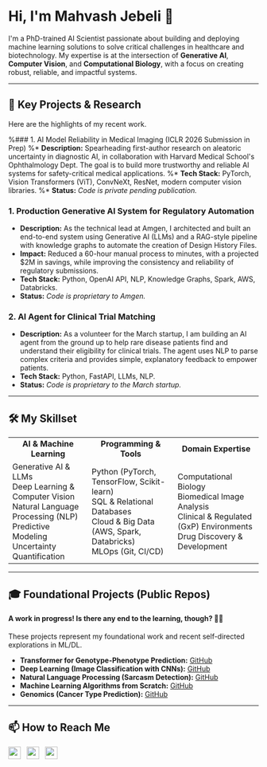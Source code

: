 # Hi, I'm Mahvash Jebeli 👋

I'm a PhD-trained AI Scientist passionate about building and deploying machine learning solutions to solve critical challenges in healthcare and biotechnology. My expertise is at the intersection of **Generative AI**, **Computer Vision**, and **Computational Biology**, with a focus on creating robust, reliable, and impactful systems.

---

## 🔭 Key Projects & Research

Here are the highlights of my recent work.

%### 1. AI Model Reliability in Medical Imaging (ICLR 2026 Submission in Prep)
%* **Description:** Spearheading first-author research on aleatoric uncertainty in diagnostic AI, in collaboration with Harvard Medical School's Ophthalmology Dept. The goal is to build more trustworthy and reliable AI systems for safety-critical medical applications.
%* **Tech Stack:** PyTorch, Vision Transformers (ViT), ConvNeXt, ResNet, modern computer vision libraries.
%* **Status:** *Code is private pending publication.*

### 1. Production Generative AI System for Regulatory Automation
* **Description:** As the technical lead at Amgen, I architected and built an end-to-end system using Generative AI (LLMs) and a RAG-style pipeline with knowledge graphs to automate the creation of Design History Files.
* **Impact:** Reduced a 60-hour manual process to minutes, with a projected $2M in savings, while improving the consistency and reliability of regulatory submissions.
* **Tech Stack:** Python, OpenAI API, NLP, Knowledge Graphs, Spark, AWS, Databricks.
* **Status:** *Code is proprietary to Amgen.*

### 2. AI Agent for Clinical Trial Matching
* **Description:** As a volunteer for the March startup, I am building an AI agent from the ground up to help rare disease patients find and understand their eligibility for clinical trials. The agent uses NLP to parse complex criteria and provides simple, explanatory feedback to empower patients.
* **Tech Stack:** Python, FastAPI, LLMs, NLP.
* **Status:** *Code is proprietary to the March startup.*

---

## 🛠️ My Skillset

<table>
  <tr>
    <td align="center"><strong>AI & Machine Learning</strong></td>
    <td align="center"><strong>Programming & Tools</strong></td>
    <td align="center"><strong>Domain Expertise</strong></td>
  </tr>
  <tr>
    <td>
      Generative AI & LLMs<br/>
      Deep Learning & Computer Vision<br/>
      Natural Language Processing (NLP)<br/>
      Predictive Modeling<br/>
      Uncertainty Quantification
    </td>
    <td>
      Python (PyTorch, TensorFlow, Scikit-learn)<br/>
      SQL & Relational Databases<br/>
      Cloud & Big Data (AWS, Spark, Databricks)<br/>
      MLOps (Git, CI/CD)
    </td>
    <td>
      Computational Biology<br/>
      Biomedical Image Analysis<br/>
      Clinical & Regulated (GxP) Environments<br/>
      Drug Discovery & Development
    </td>
  </tr>
</table>

---

## 🎓 Foundational Projects (Public Repos)
#### A work in progress! Is there any end to the learning, though? 🤷‍♀️
These projects represent my foundational work and recent self-directed explorations in ML/DL.

* **Transformer for Genotype-Phenotype Prediction:** [GitHub](https://github.com/MahvashJebeli/Transformer-Genotype-Feature-Extractor)
* **Deep Learning (Image Classification with CNNs):** [GitHub](https://github.com/MahvashJebeli/Deep_Learning)
* **Natural Language Processing (Sarcasm Detection):** [GitHub](https://github.com/MahvashJebeli/Natural-Language-Processing-NLP-)
* **Machine Learning Algorithms from Scratch:** [GitHub](https://github.com/MahvashJebeli/ML-algorithms)
* **Genomics (Cancer Type Prediction):** [GitHub](https://github.com/MahvashJebeli/Gene_Expressions_ML_Algorithms)

---

## 📫 How to Reach Me
<a href="https://www.linkedin.com/in/mahvash-jebeli/" target="_blank"><img src="https://img.shields.io/badge/LinkedIn-%230077B5.svg?&style=for-the-badge&logo=linkedin&logoColor=white" height="25"></a>
&nbsp;
<a href="mailto:mahvash.jebeli@gmail.com"><img src="https://img.shields.io/badge/Gmail-%23D14836.svg?&style=for-the-badge&logo=gmail&logoColor=white" height="25"></a>
&nbsp;
<a href="https://scholar.google.com/citations?user=[YOUR_ID]"><img src="https://img.shields.io/badge/Google_Scholar-%234285F4.svg?&style=for-the-badge&logo=google-scholar&logoColor=white" height="25"></a>
